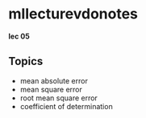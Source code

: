 # mllecturevdonotes
**lec 05**
## Topics
  * mean absolute error
  * mean square error
  * root mean square error
  * coefficient of determination 


